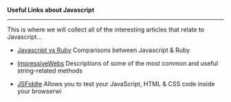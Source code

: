 **Useful Links about Javascript**

-----------

This is where we will collect all of the interesting articles that relate to Javascript... 

- [Javascript vs Ruby](http://blog.flatironschool.com/javascript-vs-ruby/)  Comparisons between Javascript & Ruby​ 

- [ImpressiveWebs](http://www.impressivewebs.com/javascript-string-methods-reference/)  Descriptions of some of the most common and useful string-related methods

- [JSFiddle](https://jsfiddle.net/)  Allows you to test your JavaScript, HTML & CSS code inside your browserwi